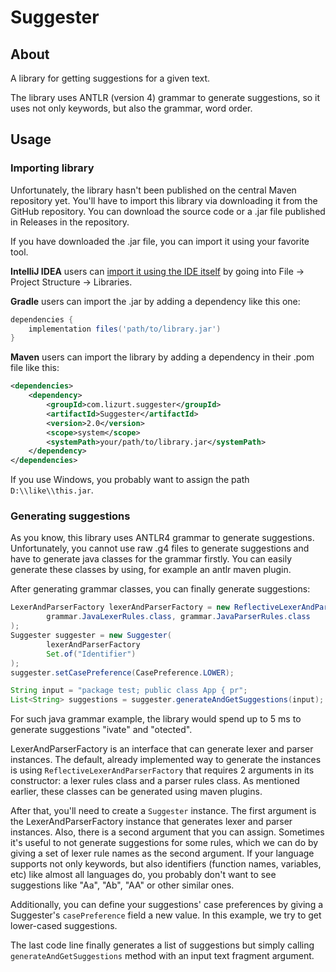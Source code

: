 # Suggester

## About

A library for getting suggestions for a given text.

The library uses ANTLR (version 4) grammar to generate suggestions, so it uses not only keywords, but also the grammar, word order.

## Usage

### Importing library

Unfortunately, the library hasn't been published on the central Maven repository yet. You'll have to import this library via downloading it from the GitHub repository. You can download the source code or a .jar file published in Releases in the repository.

If you have downloaded the .jar file, you can import it using your favorite tool.

**IntelliJ IDEA** users can [import it using the IDE itself](https://stackoverflow.com/questions/21051991/importing-jar-file-into-intellij-idea) by going into File -> Project Structure -> Libraries.

**Gradle** users can import the .jar by adding a dependency like this one:

```groovy
dependencies {
    implementation files('path/to/library.jar')
}
```

**Maven** users can import the library by adding a dependency in their .pom file like this:

```xml
<dependencies>
    <dependency>
        <groupId>com.lizurt.suggester</groupId>
        <artifactId>Suggester</artifactId>
        <version>2.0</version>
        <scope>system</scope>
        <systemPath>your/path/to/library.jar</systemPath>
    </dependency>
</dependencies>
```

If you use Windows, you probably want to assign the path `D:\\like\\this.jar`.

### Generating suggestions

As you know, this library uses ANTLR4 grammar to generate suggestions. Unfortunately, you cannot use raw .g4 files to generate suggestions and have to generate java classes for the grammar firstly. You can easily generate these classes by using, for example an antlr maven plugin.

After generating grammar classes, you can finally generate suggestions:

```java
LexerAndParserFactory lexerAndParserFactory = new ReflectiveLexerAndParserFactory(
        grammar.JavaLexerRules.class, grammar.JavaParserRules.class
);
Suggester suggester = new Suggester(
        lexerAndParserFactory
        Set.of("Identifier")
);
suggester.setCasePreference(CasePreference.LOWER);

String input = "package test; public class App { pr";
List<String> suggestions = suggester.generateAndGetSuggestions(input);
```

For such java grammar example, the library would spend up to 5 ms to generate suggestions "ivate" and "otected".

LexerAndParserFactory is an interface that can generate lexer and parser instances. The default, already implemented way to generate the instances is using `ReflectiveLexerAndParserFactory` that requires 2 arguments in its constructor: a lexer rules class and a parser rules class. As mentioned earlier, these classes can be generated using maven plugins.

After that, you'll need to create a `Suggester` instance. The first argument is the LexerAndParserFactory instance that generates lexer and parser instances. Also, there is a second argument that you can assign. Sometimes it's useful to not generate suggestions for some rules, which we can do by giving a set of lexer rule names as the second argument. If your language supports not only keywords, but also identifiers (function names, variables, etc) like almost all languages do, you probably don't want to see suggestions like "Aa", "Ab", "AA" or other similar ones.

Additionally, you can define your suggestions' case preferences by giving a Suggester's `casePreference` field a new value. In this example, we try to get lower-cased suggestions.

The last code line finally generates a list of suggestions but simply calling `generateAndGetSuggestions` method with an input text fragment argument.
